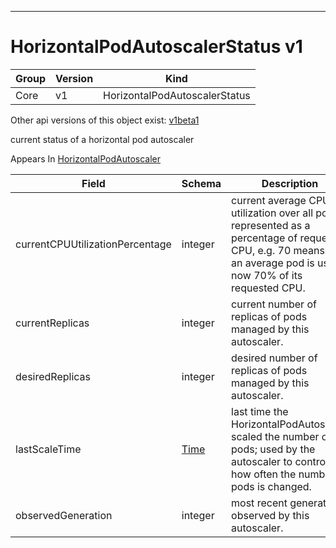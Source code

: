 

-----------
# HorizontalPodAutoscalerStatus v1



Group        | Version     | Kind
------------ | ---------- | -----------
Core | v1 | HorizontalPodAutoscalerStatus




<aside class="notice">Other api versions of this object exist: <a href="#horizontalpodautoscalerstatus-v1beta1">v1beta1</a> </aside>


current status of a horizontal pod autoscaler

<aside class="notice">
Appears In <a href="#horizontalpodautoscaler-v1">HorizontalPodAutoscaler</a> </aside>

Field        | Schema     | Description
------------ | ---------- | -----------
currentCPUUtilizationPercentage | integer | current average CPU utilization over all pods, represented as a percentage of requested CPU, e.g. 70 means that an average pod is using now 70% of its requested CPU.
currentReplicas | integer | current number of replicas of pods managed by this autoscaler.
desiredReplicas | integer | desired number of replicas of pods managed by this autoscaler.
lastScaleTime | [Time](#time-unversioned) | last time the HorizontalPodAutoscaler scaled the number of pods; used by the autoscaler to control how often the number of pods is changed.
observedGeneration | integer | most recent generation observed by this autoscaler.






